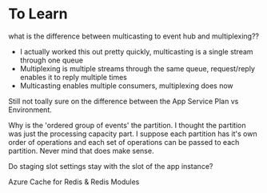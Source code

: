 # To Learn
what is the difference between multicasting to event hub and multiplexing??
- I actually worked this out pretty quickly, multicasting is a single stream through one queue
- Multiplexing is multiple streams through the same queue, request/reply enables it to reply multiple times
- Multicasting enables multiple consumers, multiplexing does now

Still not toally sure on the difference between the App Service Plan vs Environment.

Why is the 'ordered group of events' the partition. I thought the partition was just the processing capacity part. I suppose each partition has it's own order of operations and each set of operations can be passed to each partition. Never mind that does make sense.

Do staging slot settings stay with the slot of the app instance?

Azure Cache for Redis & Redis Modules
